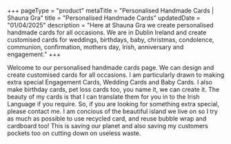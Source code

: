 +++
pageType = "product"
metaTitle = "Personalised Handmade Cards | Shauna Gra"
title = "Personalised Handmade Cards"
updatedDate = "01/04/2025"
description = "Here at Shauna Gra we create personalised handmade cards for all occasions. We are in Dublin Ireland and create customised cards for weddings, birthdays, baby, christmas, condolence, communion, confirmation, mothers day, Irish, anniversary and engagement."
+++

Welcome to our personalised handmade cards page. We can design and create customised cards for all occasions. I am particularly drawn to making extra special Engagement Cards, Wedding Cards and Baby Cards. I also make birthday cards, pet loss cards too, you name it, we can create it. The beauty of my cards is that I can translate them for you in to the Irish Language if you require. So, if you are looking for something extra special, please contact me. I am concious of the beautiful island we live on so I try as much as possible to use recycled card, and reuse bubble wrap and cardboard too! This is saving our planet and also saving my customers pockets too on cutting down on useless waste.
